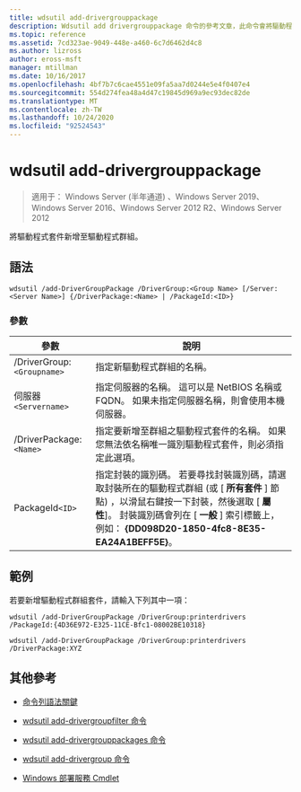 ```yaml
---
title: wdsutil add-drivergrouppackage
description: Wdsutil add drivergrouppackage 命令的參考文章，此命令會將驅動程式套件新增至驅動程式群組。
ms.topic: reference
ms.assetid: 7cd323ae-9049-448e-a460-6c7d6462d4c8
ms.author: lizross
author: eross-msft
manager: mtillman
ms.date: 10/16/2017
ms.openlocfilehash: 4bf7b7c6cae4551e09fa5aa7d0244e5e4f0407e4
ms.sourcegitcommit: 554d274fea48a4d47c19845d969a9ec93dec82de
ms.translationtype: MT
ms.contentlocale: zh-TW
ms.lasthandoff: 10/24/2020
ms.locfileid: "92524543"
---
```

# <a name="wdsutil-add-drivergrouppackage"></a>wdsutil add-drivergrouppackage

> 適用于： Windows Server (半年通道) 、Windows Server 2019、Windows Server 2016、Windows Server 2012 R2、Windows Server 2012

將驅動程式套件新增至驅動程式群組。

## <a name="syntax"></a>語法

```
wdsutil /add-DriverGroupPackage /DriverGroup:<Group Name> [/Server:<Server Name>] {/DriverPackage:<Name> | /PackageId:<ID>}
```

### <a name="parameters"></a>參數

| 參數 | 說明 |
|--|--|
| /DriverGroup:`<Groupname>` | 指定新驅動程式群組的名稱。 |
| 伺服器`<Servername>` | 指定伺服器的名稱。 這可以是 NetBIOS 名稱或 FQDN。 如果未指定伺服器名稱，則會使用本機伺服器。 |
| /DriverPackage:`<Name>` | 指定要新增至群組之驅動程式套件的名稱。 如果您無法依名稱唯一識別驅動程式套件，則必須指定此選項。 |
| PackageId`<ID>` | 指定封裝的識別碼。 若要尋找封裝識別碼，請選取封裝所在的驅動程式群組 (或 [ **所有套件** ] 節點) ，以滑鼠右鍵按一下封裝，然後選取 [ **屬性**]。 封裝識別碼會列在 [ **一般** ] 索引標籤上，例如： **{DD098D20-1850-4fc8-8E35-EA24A1BEFF5E}**。 |

## <a name="examples"></a>範例

若要新增驅動程式群組套件，請輸入下列其中一項：

```
wdsutil /add-DriverGroupPackage /DriverGroup:printerdrivers /PackageId:{4D36E972-E325-11CE-Bfc1-08002BE10318}
```

```
wdsutil /add-DriverGroupPackage /DriverGroup:printerdrivers /DriverPackage:XYZ
```

## <a name="additional-references"></a>其他參考

- [命令列語法關鍵](command-line-syntax-key.md)

- [wdsutil add-drivergroupfilter 命令](wdsutil-add-drivergroupfilter.md)

- [wdsutil add-drivergrouppackages 命令](wdsutil-add-drivergrouppackages.md)

- [wdsutil add-drivergroup 命令](wdsutil-add-drivergroup.md)

- [Windows 部署服務 Cmdlet](/powershell/module/wds)
